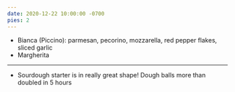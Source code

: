 ```yaml
---
date: 2020-12-22 10:00:00 -0700
pies: 2
---
```

- Bianca (Piccino): parmesan, pecorino, mozzarella, red pepper flakes, sliced garlic
- Margherita

---

- Sourdough starter is in really great shape! Dough balls more than doubled in 5 hours